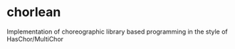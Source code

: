 # chorlean

Implementation of choreographic library based programming in the style of HasChor/MultiChor
